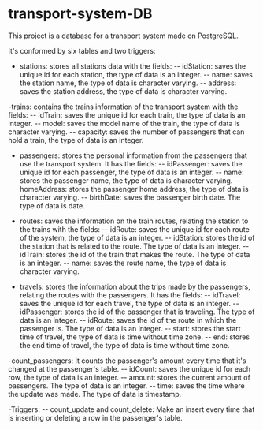 # transport-system-DB

This project is a database for a transport system made on PostgreSQL.

It's conformed by six tables and two triggers:

- stations: stores all stations data with the fields:
 -- idStation: saves the unique id for each station, the type of data is an integer.
 -- name: saves the station name, the type of data is character varying.
 -- address: saves the station address, the type of data is character varying.

-trains: contains the trains information of the transport system with the fields:
 -- idTrain: saves the unique id for each train, the type of data is an integer.
 -- model: saves the model name of the train, the type of data is character varying. 
 -- capacity: saves the number of passengers that can hold a train, the type of data is an integer.
 
 - passengers: stores the personal information from the passengers that use the transport system. It has the fields:
 -- idPassenger: saves the unique id for each passenger, the type of data is an integer.
 -- name: stores the passenger name, the type of data is character varying.
 -- homeAddress: stores the passenger home address, the type of data is character varying.
 -- birthDate: saves the passenger birth date. The type of data is date.
- routes: saves the information on the train routes, relating the station to the trains with the fields:
 -- idRoute: saves the unique id for each route of the system, the type of data is an integer.
 -- idStation: stores the id of the station that is related to the route. The type of data is an integer.
 -- idTrain: stores the id of the train that makes the route. The type of data is an integer.
 -- name: saves the route name, the type of data is character varying.

- travels:  stores the information about the trips made by the passengers, relating the routes with the passengers. It has the fields:
 -- idTravel: saves the unique id for each travel, the type of data is an integer.
 -- idPassenger: stores the id of the passenger that is traveling. The type of data is an integer.
 -- idRoute: saves the id of the route in which the passenger is. The type of data is an integer.
 -- start: stores the start time of travel, the type of data is time without time zone.
 -- end: stores the end time of travel, the type of data is time without time zone.
 
-count_passengers: It counts the passenger's amount every time that it's changed at the passenger's table. 
 -- idCount: saves the unique id for each row, the type of data is an integer.
 -- amount: stores the current amount of passengers. The type of data is an integer.
 -- time: saves the time where the update was made. The type of data is timestamp.

-Triggers:
-- count_update and count_delete: Make an insert every time that is inserting or deleting a row in the passenger's table.
